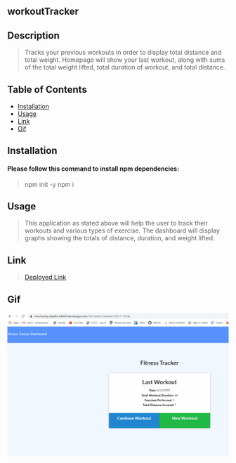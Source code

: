 ## workoutTracker
## Description
> Tracks your previous workouts in order to display total distance and total weight. Homepage will show your last workout, along with sums of the total weight lifted, total duration of workout, and total distance. 
## Table of Contents
* [Installation](#installation)
* [Usage](#usage)
* [Link](#link)
* [Gif](#gif)
## Installation
#### Please follow this command to install npm dependencies:
> npm init -y
> npm i
## Usage
> This application as stated above will help the user to track their workouts and various types of exercise. The dashboard will display graphs showing the totals of distance, duration, and weight lifted.
## Link
> [Deployed Link](https://guarded-tor-39894.herokuapp.com/ "Heroku App")
## Gif
![gif](/gif/workoutTrackerGif.gif "gif")

